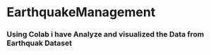 # EarthquakeManagement

### Using Colab i have Analyze and visualized the Data from Earthquak Dataset


